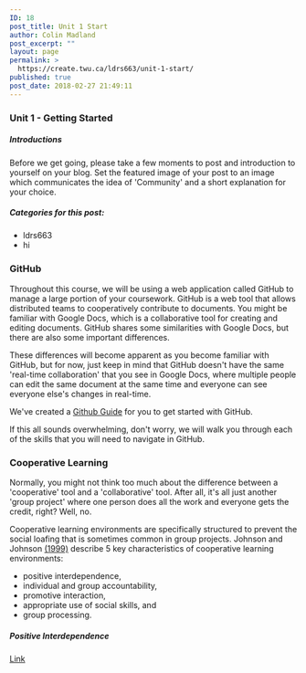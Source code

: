 ```yaml
---
ID: 18
post_title: Unit 1 Start
author: Colin Madland
post_excerpt: ""
layout: page
permalink: >
  https://create.twu.ca/ldrs663/unit-1-start/
published: true
post_date: 2018-02-27 21:49:11
---
```

### Unit 1 - Getting Started

##### Introductions

Before we get going, please take a few moments to post and introduction to yourself on your blog. Set the featured image of your post to an image which communicates the idea of 'Community' and a short explanation for your choice.

##### Categories for this post:
- ldrs663
- hi

### GitHub

Throughout this course, we will be using a web application called GitHub to manage a large portion of your coursework. GitHub is a web tool that allows distributed teams to cooperatively contribute to documents. You might be familiar with Google Docs, which is a collaborative tool for creating and editing documents. GitHub shares some similarities with Google Docs, but there are also some important differences.

These differences will become apparent as you become familiar with GitHub, but for now, just keep in mind that GitHub doesn't have the same 'real-time collaboration' that you see in Google Docs, where multiple people can edit the same document at the same time and everyone can see everyone else's changes in real-time.

We've created a [Github Guide](https://create.twu.ca/ldrs663/github-guide/) for you to get started with GitHub.

If this all sounds overwhelming, don't worry, we will walk you through each of the skills that you will need to navigate in GitHub.



### Cooperative Learning

Normally, you might not think too much about the difference between a 'cooperative' tool and a 'collaborative' tool. After all, it's all just another 'group project' where one person does all the work and everyone gets the credit, right? Well, no.

Cooperative learning environments are specifically structured to prevent the social loafing that is sometimes common in group projects. Johnson and Johnson [(1999)](https://ezproxy.student.twu.ca/login?url=http://search.ebscohost.com/login.aspx?direct=true&amp;db=cat05965a&amp;AN=alc.40863&amp;site=eds-live) describe 5 key characteristics of cooperative learning environments:
- positive interdependence,
- individual and group accountability,
- promotive interaction,
- appropriate use of social skills, and
- group processing.

##### Positive Interdependence
[Link](#@johnsonMakingCooperativeLearning1999a)